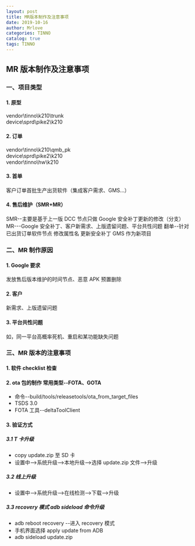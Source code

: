 ```yaml
---
layout: post
title: MR版本制作及注意事项
date: 2019-10-16
author: Mrlove
categories: TINNO
catalog: true
tags: TINNO
---
```


## MR 版本制作及注意事项

### 一、项目类型

#### 1. 原型

   vendor\tinno\k210\trunk  
   device\sprd\pike2\k210

#### 2. 订单

   vendor\tinno\k210\qmb_pk  
   device\sprd\pike2\k210  
   vendor\tinno\hw\k210

#### 3. 首单

   客户订单首批生产出货软件（集成客户需求、GMS...）

#### 4. 售后维护（SMR+MR）

   SMR--主要是基于上一版 DCC 节点只做 Google 安全补丁更新的修改（分支）
   MR---Google 安全补丁、客户新需求、上版遗留问题、平台共性问题
   翻单--针对已出货订单软件节点 修改属性名 更新安全补丁 GMS 作为新项目

### 二、MR 制作原因

#### 1. Google 要求

   发放售后版本维护的时间节点、恶意 APK 预置删除

#### 2. 客户

   新需求、上版遗留问题

#### 3. 平台共性问题

   如，同一平台高概率死机、重启和某功能缺失问题

### 三、MR 版本的注意事项

#### 1. 软件 checklist 检查

#### 2. ota 包的制作 常用类型--FOTA、GOTA

- 命令--build/tools/releasetools/ota_from_target_files
- TSDS 3.0
- FOTA 工具--deltaToolClient
  
#### 3. 验证方式

##### 3.1 T 卡升级

- copy update.zip 至 SD 卡
- 设置中-->系统升级-->本地升级-->选择 update.zip 文件-->升级

##### 3.2  线上升级

- 设置中-->系统升级-->在线检测-->下载-->升级

##### 3.3  recovery 模式 adb sideload 命令升级

- adb reboot recovery --进入 recovery 模式
- 手机界面选择 apply update from ADB
- adb sideload update.zip
